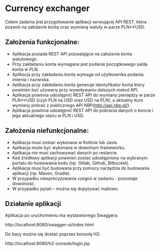 # Currency exchanger

Celem zadania jest przygotowanie aplikacji serwującej API REST, która pozwoli na założenie konta oraz wymianę waluty w parze PLN<->USD.

## Założenia funkcjonalne:

- Aplikacja posiada REST API pozwalające na założenie konta walutowego.
- Przy zakładaniu konta wymagane jest podanie początkowego salda konta w PLN.
- Aplikacja przy zakładaniu konta wymaga od użytkownika podania imienia i nazwiska.
- Aplikacja przy zakładaniu konta generuje identyfikator konta który powinien być używany przy wywoływaniu dalszych metod API.
- Aplikacja powinna udostępnić REST API do wymiany pieniędzy w parze PLN<->USD (czyli PLN na USD oraz USD na PLN), a aktualny kurs wymiany pobrać z publicznego API NBP(http://api.nbp.pl/).
- Aplikacja powinna udostępnić REST API do pobrania danych o koncie i jego aktualnego stanu w PLN i USD.

## Założenia niefunkcjonalne:

- Aplikacja musi zostać wykonana w Kotlinie lub Javie.
- Aplikacja może być wykonana w dowolnym frameworku.
- Aplikacja nie musi zachowywać danych po restarcie.
- Kod źródłowy aplikacji powinien zostać udostępniony na wybranym portalu do hostowania kodu (np. Gitlab, Github, Bitbucket).
- Aplikacja musi być budowana przy pomocy narzędzia do budowania aplikacji (np. Maven, Gradle).
- W przypadku niesprecyzowania czegoś w zadaniu - pozostaje dowolność.
- W przypadku pytań – można się dopytywać mailowo.


## Działanie aplikacji

Aplikacja po uruchomieniu ma wystawionego Swaggera:

http://localhost:8080/swagger-ui/index.html

Do bazy można się dostać poprzez konsolę H2:

http://localhost:8080/h2-console/login.jsp

